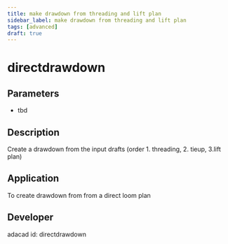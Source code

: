 ```yaml
---
title: make drawdown from threading and lift plan
sidebar_label: make drawdown from threading and lift plan
tags: [advanced]
draft: true
---
```

# directdrawdown
<!--![file](./img/directdrawdown.png)-->
## Parameters
- tbd
## Description
Create a drawdown from the input drafts (order 1. threading, 2. tieup, 3.lift plan)
## Application
To create drawdown from from a direct loom plan
## Developer
adacad id: directdrawdown
